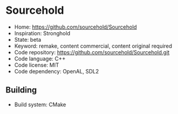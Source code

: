 # Sourcehold

- Home: https://github.com/sourcehold/Sourcehold
- Inspiration: Stronghold
- State: beta
- Keyword: remake, content commercial, content original required
- Code repository: https://github.com/sourcehold/Sourcehold.git
- Code language: C++
- Code license: MIT
- Code dependency: OpenAL, SDL2

## Building

- Build system: CMake
